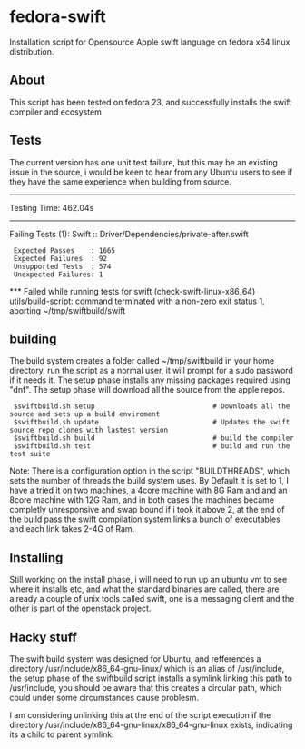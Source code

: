 # fedora-swift
Installation script for Opensource Apple swift language on fedora x64 linux distribution.

## About
This script has been tested on fedora 23, and successfully installs the swift compiler and ecosystem

## Tests
The current version has one unit test failure, but this may be an existing issue in the source, i would be keen to hear from any
Ubuntu users to see if they have the same experience when building from source.

   ********************
   Testing Time: 462.04s
   ********************
   Failing Tests (1):
       Swift :: Driver/Dependencies/private-after.swift

     Expected Passes    : 1665
     Expected Failures  : 92
     Unsupported Tests  : 574
     Unexpected Failures: 1
   *** Failed while running tests for swift (check-swift-linux-x86_64)
   utils/build-script: command terminated with a non-zero exit status 1, aborting
   ~/tmp/swiftbuild/swift


## building

The build system creates a folder called ~/tmp/swiftbuild in your home directory, run the script as a normal user, it will prompt for a sudo
password if it needs it.  The setup phase installs any missing packages required using "dnf". The setup phase will download all the source from
the apple repos.

     $swiftbuild.sh setup                             # Downloads all the source and sets up a build enviroment
     $swiftbuild.sh update                            # Updates the swift source repo clones with lastest version
     $swiftbuild.sh build                             # build the compiler
     $swiftbuild.sh test                              # build and run the test suite

Note: There is a configuration option in the script "BUILDTHREADS", which sets the number of threads the build system uses.
By Default it is set to 1, I have a tried it on two machines, a 4core machine with 8G Ram and and an 8core machine with 12G Ram, and in both cases
the machines became completly unresponsive and swap bound if i took it above 2, at the end of the build pass the swift compilation system links a bunch
of executables and each link takes 2-4G of Ram.  

## Installing
Still working on the install phase, i will need to run up an ubuntu vm to see where it installs etc, and what the standard binaries are called, there are already a couple of unix tools called swift, one is a messaging client and the other is part of the openstack project.

## Hacky stuff
The swift build system was designed for Ubuntu, and refferences a directory /usr/include/x86_64-gnu-linux/ which is an alias of /usr/include, the setup phase of the swiftbuild script
installs a symlink linking this path to /usr/include, you should be aware that this creates a circular path, which could under some circumstances cause problesm.

I am considering unlinking this at the end of the script execution if the directory /usr/include/x86_64-gnu-linux/x86_64-gnu-linux exists, indicating its a child to parent symlink.  
